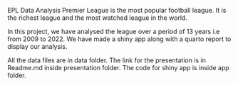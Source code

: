 EPL Data Analysis
Premier League is the most popular football league. It is the richest league and the most watched league in the world.

In this project, we have analysed the league over a period of 13 years i.e from 2009 to 2022. We have made a shiny app along with a quarto report to display our analysis.

All the data files are in data folder. The link for the presentation is in Readme.md inside presentation folder. The code for shiny app is inside app folder.
